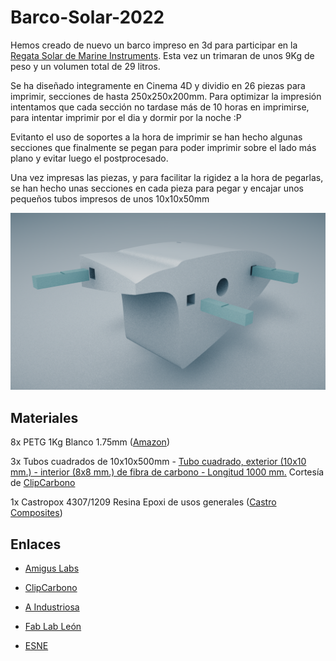 # Barco-Solar-2022

Hemos creado de nuevo un barco impreso en 3d para participar en la <a href="http://regatasolar.org" target="_blank">Regata Solar de Marine Instruments</a>. Esta vez un trimaran de unos 9Kg de peso y un volumen total de 29 litros.

Se ha diseñado integramente en Cinema 4D y dividio en 26 piezas para imprimir, secciones de hasta 250x250x200mm. Para optimizar la impresión intentamos que cada sección no tardase más de 10 horas en imprimirse, para intentar imprimir por el dia y dormir por la noche :P

Evitanto el uso de soportes a la hora de imprimir se han hecho algunas secciones que finalmente se pegan para poder imprimir sobre el lado más plano y evitar luego el postprocesado.

Una vez impresas las piezas, y para facilitar la rigidez a la hora de pegarlas, se han hecho unas secciones en cada pieza para pegar y encajar unos pequeños tubos impresos de unos 10x10x50mm

![Insertos-PETG](imagenes/1-inserto_petg.png)


## Materiales

8x PETG 1Kg Blanco 1.75mm (<a href="https://www.amazon.es/dp/B08C4YP5RS/ref=twister_B08HSFRV2M?_encoding=UTF8&th=1" target="_blank">Amazon</a>)

3x Tubos cuadrados de 10x10x500mm - <a href="https://www.clipcarbono.com/es/home/947-tubo-exterior-cuadrado-10x10-mm-interior-cuadrado-8x8-mm-de-fibra-de-carbono-longitud-1000-mm.html" target="_blank">Tubo cuadrado, exterior (10x10 mm.) - interior (8x8 mm.) de fibra de carbono - Longitud 1000 mm.</a> Cortesía de <a href="https://www.clipcarbono.com" target="_blank">ClipCarbono</a>

1x Castropox 4307/1209 Resina Epoxi de usos generales (<a href="https://www.castrocompositesshop.com/es/resinas/1099-resina-epoxi-castropox-43071209.html" target="_blank">Castro Composites</a>)

## Enlaces

- <a href="https://www.amiguslabs.org" target="_blank">Amigus Labs</a>

- <a href="https://www.clipcarbono.com" target="_blank">ClipCarbono</a>

- <a href="[https://www.clipcarbono.com](http://aindustriosa.org)" target="_blank">A Industriosa</a>

- <a href="https://fablableon.org" target="_blank">Fab Lab León</a>

- <a href="https://www.esne.es" target="_blank">ESNE</a>


